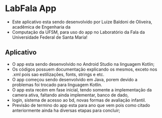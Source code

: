 # LabFala App
- Este aplicativo esta sendo desenvolvido por Luize Baldoni de Oliveira, acadêmica de Engenharia da 
- Computação da UFSM, para uso do app no Laboratório da Fala da Universidade Federal de Santa Maria!

## Aplicativo
- O app esta sendo desenvolvido no Android Studio na linguagem Kotlin;
- Os códigos possuem documentação explicando os mesmos, exceto nos .xml pois sao estilizações, fonts, strings e etc.
- O app começou sendo desenvolvido em Java, porem devido a problemas foi trocado para linguagem Kotlin.
- O app esta recém em fase inicial, tendo somente a implementação da camera ativa, faltando ainda implementar, banco de dado,
- login, sistema de acesso ao bd, novas formas de avaliação infantil.
- Previsão de termino do app esta para ano que vem pois como citado anteriormente ainda ha diversas etapas para concluir;